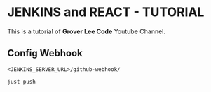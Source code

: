 # JENKINS and REACT - TUTORIAL
This is a tutorial of **Grover Lee Code**  Youtube Channel.

## Config Webhook
```
<JENKINS_SERVER_URL>/github-webhook/
```

```
just push
```